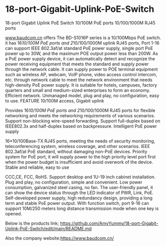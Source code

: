 # 18-port-Gigabit-Uplink-PoE-Switch
18-port Gigabit Uplink PoE Switch 10/100M PoE ports 10/100/1000M RJ45 ports


www.baudcom.cn offers The BD-S1016P series is a 10/100Mbps PoE switch. it has 16*10/100M PoE ports and 2*10/100/1000M uplink RJ45 ports, Port 1-16 can support IEEE 802.3af/at standard PoE power supply, single port PoE power up to 30W, and the maximum POE output power less than 200W. As a PoE power supply device, it can automatically detect and recognize the power receiving equipment that meets the standard and supply power through the network cable. It can supply power to POE terminal equipment such as wireless AP, webcam, VoIP phone, video access control intercom, etc. through network cable to meet the network environment that needs high-density PoE power supply. It is suitable for hotels, campuses, factory quarters and small and medium-sized enterprises to form an economy. Efficient network. Unmanaged model, plug and play, no configuration, easy to use.
FEATURE
10/100M access, Gigabit uplink

Provides 16*10/100M PoE ports and 2*10/100/1000M RJ45 ports for flexible networking and meets the networking requirements of various scenarios.
Support non-blocking wire-speed forwarding.
Support full-duplex based on IEEE802.3x and half-duplex based on backpressure.
 Intelligent PoE power supply

16*10/100Base-TX RJ45 ports, meeting the needs of security monitoring, teleconferencing system, wireless coverage, and other scenarios.
IEEE 802.3af/at PoE standard, without damaging non-PoE devices.
Priority system for PoE port, it will supply power to the high priority level port first when the power budget is insufficient and avoid overwork of the device.
 Stable and reliable, easy to use

CCC,CE, FCC, RoHS.
Support desktop and 1U-19 inch cabinet installation.
Plug and play, no configuration, simple and convenient.
Low power consumption, galvanized steel casing, no fan.
The user-friendly panel, it can show the device status through the LED indicator of PWR, Link, PoE.
Self-developed power supply, high redundancy design, providing a long term and stable PoE power output.
With function switch, port 9-16 can support 10M/250 meters long distance transmission mode when one key is opened.

Below is the products link;
https://github.com/AmyYummy/18-port-Gigabit-Uplink-PoE-Switch/edit/main/README.md

Also the company website:https://www.baudcom.cn/

